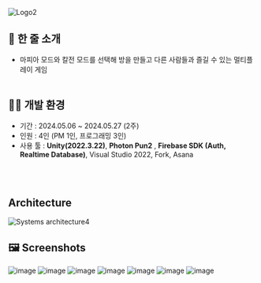 ![Logo2](https://github.com/Samseon-Jjambbong/Ma-Fi-Ya-/assets/154119773/bada7513-a26a-4885-bb18-44adf58ae4a3)

## 📝 한 줄 소개


- 마피아 모드와 칼전 모드를 선택해 방을 만들고 다른 사람들과 즐길 수 있는 멀티플레이 게임
<br/> <br/> 
  
## 👨‍💻 개발 환경

- 기간 : 2024.05.06 ~ 2024.05.27 (2주)
- 인원 : 4인 (PM 1인, 프로그래밍 3인)
- 사용 툴 : **Unity(2022.3.22)**, **Photon Pun2** , **Firebase SDK (Auth, Realtime Database)**,
     Visual Studio 2022, Fork, Asana

<br/> <br/> 
## Architecture

![Systems architecture4](https://github.com/Samseon-Jjambbong/Ma-Fi-Ya-/assets/154119773/4784a43f-611f-4a95-9e4b-fcde0b85ed06)


## 🖼️ Screenshots

![image](https://github.com/Samseon-Jjambbong/Ma-Fi-Ya-/assets/154119773/13d3d40f-4d9b-4594-a833-bde95462f4a0)
![image](https://github.com/Samseon-Jjambbong/Ma-Fi-Ya-/assets/154119773/87563635-8798-40df-93e6-d126180e2198)
![image](https://github.com/Samseon-Jjambbong/Ma-Fi-Ya-/assets/154119773/8c328f99-dd48-43aa-9f9a-d53fa2420210)
![image](https://github.com/Samseon-Jjambbong/Ma-Fi-Ya-/assets/154119773/efe08664-c15a-4b23-804f-75a064db14a1)
![image](https://github.com/Samseon-Jjambbong/Ma-Fi-Ya-/assets/154119773/b6c0c329-6697-4d9b-b5ff-98142ab88b93)
![image](https://github.com/Samseon-Jjambbong/Ma-Fi-Ya-/assets/154119773/ee0d283b-83ea-4660-b5ba-5391769439ae)
![image](https://github.com/Samseon-Jjambbong/Ma-Fi-Ya-/assets/154119773/eec77e2e-43c7-480c-b125-a4b973f11fb0)
